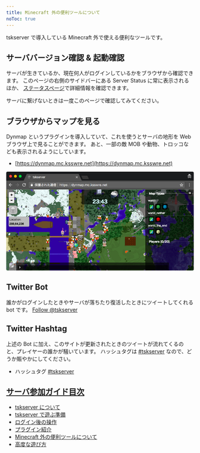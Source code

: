 ```yaml
---
title: Minecraft 外の便利ツールについて
noToc: true
---
```



tskserver で導入している Minecraft 外で使える便利なツールです。

## サーババージョン確認 & 起動確認
サーバが生きているか、現在何人がログインしているかをブラウザから確認できます。
このページの右側のサイドバーにある Server Status に常に表示されるほか、
[ステータスページ](/status)で詳細情報を確認できます。

サーバに繋げないときは一度このページで確認してみてください。

## ブラウザからマップを見る
Dynmap というプラグインを導入していて、これを使うとサーバの地形を Web ブラウザ上で見ることができます。
あと、一部の敵 MOB や動物、トロッコなども表示されるようにしています。

* [https://dynmap.mc.ksswre.net](https://dynmap.mc.ksswre.net)

![](/img/dynmap.png)

## Twitter Bot
誰かがログインしたときやサーバが落ちたり復活したときにツイートしてくれる bot です。
<a href="https://twitter.com/tskserver?ref_src=twsrc%5Etfw" class="twitter-follow-button" data-dnt="true" data-show-count="false">Follow @tskserver</a>
<script async src="https://platform.twitter.com/widgets.js" charset="utf-8"></script>


## Twitter Hashtag
上述の Bot に加え、このサイトが更新されたときのツイートが流れてくるのと、プレイヤーの誰かが騒いています。
ハッシュタグは [#tskserver](https://twitter.com/search?q=%23tskserver) なので、どうか賑やかにしてください。

* ハッシュタグ [#tskserver](https://twitter.com/search?q=%23tskserver)

## [サーバ参加ガイド目次](/introduction)
* [tskserver について](/introduction/about)
* [tskserver で遊ぶ準備](/introduction/prepare)
* [ログイン後の操作](/introduction/day1)
* [プラグイン紹介](/introduction/plugins)
* [Minecraft 外の便利ツールについて](/introduction/tools)
* [高度な遊び方](/introduction/advanced)